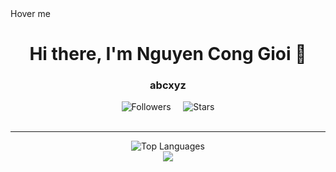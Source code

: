 <head>
  </head>
 <body>
  <div class="box">Hover me</div>

  <div align="center">
  <h1>Hi there, I'm Nguyen Cong Gioi 👋</h1>
  <h3>abcxyz</h3>
</div>

<div align="center">
  <div>
    <img src="https://img.shields.io/github/followers/gioimtg2003?label=Follow&style=social" alt="Followers">
 &nbsp;  &nbsp; 
  <img src="https://img.shields.io/github/stars/gioimtg2003?label=Stars&style=social" alt="Stars">
</div>


<br>
  <hr>
  <div align="center">
  <img src="https://github-readme-stats.vercel.app/api/top-langs/?username=gioimtg2003&layout=compact" alt="Top Languages">
</div>
<div align="center">
  <a href="https://www.facebook.com/bumbum26.4" target="_blank" ><img src="https://img.shields.io/badge/-Facebook-blue?style=flat-square&logo=facebook&logoColor=white&link="https://www.facebook.com/bumbum26.4"></a>
</div>


  </body>
